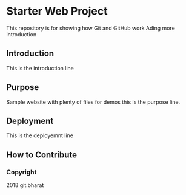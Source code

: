 # Starter Web Project

This repository is for showing how Git and GitHub work
Ading more introduction

## Introduction

This is the introduction line

## Purpose

Sample website with plenty of files for demos
this is the purpose line.

## Deployment

This is the deployemnt line

## How to Contribute

### Copyright

2018 git.bharat